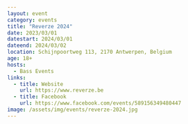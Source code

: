 ```yaml
---
layout: event
category: events
title: "Reverze 2024"
date: 2023/03/01
datestart: 2024/03/01
dateend: 2024/03/02
location: Schijnpoortweg 113, 2170 Antwerpen, Belgium
age: 18+
hosts:
  - Bass Events
links:
  - title: Website
    url: https://www.reverze.be
  - title: Facebook
    url: https://www.facebook.com/events/589156349480447
image: /assets/img/events/reverze-2024.jpg
---
```

